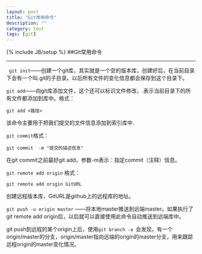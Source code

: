 ```yaml
---
layout: post
title: "Git常用命令"
description: ""
category: test
tags: [git]
---
```

{% include JB/setup %}
##Git常用命令
* * *
      
``` git init```——创建一个git库，其实就是一个空的版本库，创建好后，在当前目录下会有一个叫.git的子目录。以后所有文件的变化信息都会保存到这个目录下。

```git add```——向git库添加文件，这个还可以标识文件修改，.表示当前目录下的所有文件都添加到库中。格式：  

    git add <路径>
该命令主要用于把我们提交的文件信息添加到索引库中.

       
```git commit```格式：
    
    git commit  -m "提交的描述信息"
在git commit之前最好git add，参数-m表示：指定commit（注释）信息。
      
      
```git remote add origin``` 格式：

    git remote add origin GitURL
创建远程版本库，GitURL是github上的远程库的地址。

```git push -u origin master``` ——将本地master推送到远端master。如果执行了git remote add origin后，以后就可以直接使用此命令自动推送到远端库中。    

git push到远程的某个origin上后，使用```git branch -a ```会发现，有一个origin/master的分支，origin/master指向远端的origin的master分支，用来跟踪远程origin的master变化情况。